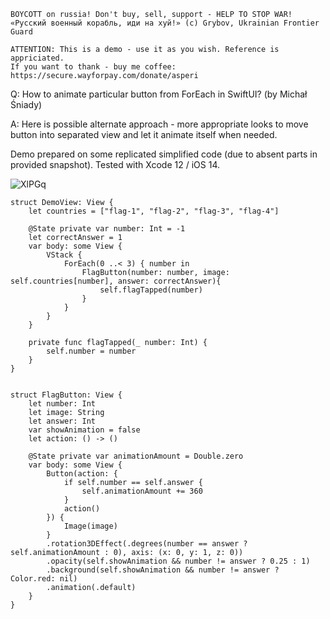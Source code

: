 ```
BOYCOTT on russia! Don't buy, sell, support - HELP TO STOP WAR!
«Русский военный корабль, иди на хуй!» (c) Grybov, Ukrainian Frontier Guard

ATTENTION: This is a demo - use it as you wish. Reference is appriciated.
If you want to thank - buy me coffee: https://secure.wayforpay.com/donate/asperi
```

Q: How to animate particular button from ForEach in SwiftUI? (by Michał Śniady)

A: Here is possible alternate approach - more appropriate looks to move button into separated view and let it animate itself when needed.

Demo prepared on some replicated simplified code (due to absent parts in provided snapshot). Tested with Xcode 12 / iOS 14.

![XlPGq](https://user-images.githubusercontent.com/62171579/173292241-290b6d7b-2321-42b4-9251-c488f58917b7.gif)

```
struct DemoView: View {
    let countries = ["flag-1", "flag-2", "flag-3", "flag-4"]

    @State private var number: Int = -1
    let correctAnswer = 1
    var body: some View {
        VStack {
            ForEach(0 ..< 3) { number in
                FlagButton(number: number, image: self.countries[number], answer: correctAnswer){
                    self.flagTapped(number)
                }
            }
        }
    }

    private func flagTapped(_ number: Int) {
        self.number = number
    }
}


struct FlagButton: View {
    let number: Int
    let image: String
    let answer: Int
    var showAnimation = false
    let action: () -> ()

    @State private var animationAmount = Double.zero
    var body: some View {
        Button(action: {
            if self.number == self.answer {
                self.animationAmount += 360
            }
            action()
        }) {
            Image(image)
        }
        .rotation3DEffect(.degrees(number == answer ? self.animationAmount : 0), axis: (x: 0, y: 1, z: 0))
        .opacity(self.showAnimation && number != answer ? 0.25 : 1)
        .background(self.showAnimation && number != answer ? Color.red: nil)
        .animation(.default)
    }
}
```
